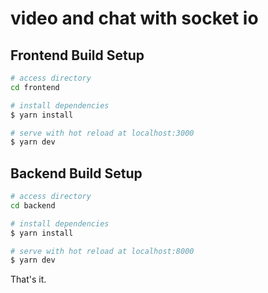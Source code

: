 # video and chat with socket io

## Frontend Build Setup

```bash
# access directory
cd frontend

# install dependencies
$ yarn install

# serve with hot reload at localhost:3000
$ yarn dev

```

## Backend Build Setup

```bash
# access directory
cd backend

# install dependencies
$ yarn install

# serve with hot reload at localhost:8000
$ yarn dev

```

That's it.